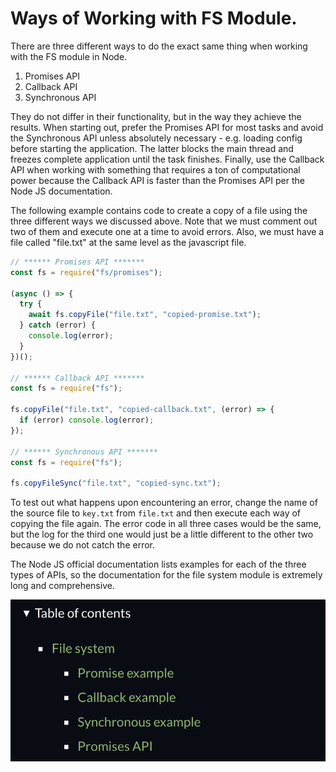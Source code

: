 # Ways of Working with FS Module.

There are three different ways to do the exact same thing when working with the FS module in Node.

1. Promises API
1. Callback API
1. Synchronous API

They do not differ in their functionality, but in the way they achieve the results. When starting out, prefer the Promises API for most tasks and avoid the Synchronous API unless absolutely necessary - e.g. loading config before starting the application. The latter blocks the main thread and freezes complete application until the task finishes. Finally, use the Callback API when working with something that requires a ton of computational power because the Callback API is faster than the Promises API per the Node JS documentation.

The following example contains code to create a copy of a file using the three different ways we discussed above. Note that we must comment out two of them and execute one at a time to avoid errors. Also, we must have a file called "file.txt" at the same level as the javascript file.

```javascript
// ****** Promises API *******
const fs = require("fs/promises");

(async () => {
  try {
    await fs.copyFile("file.txt", "copied-promise.txt");
  } catch (error) {
    console.log(error);
  }
})();

// ****** Callback API *******
const fs = require("fs");

fs.copyFile("file.txt", "copied-callback.txt", (error) => {
  if (error) console.log(error);
});

// ****** Synchronous API *******
const fs = require("fs");

fs.copyFileSync("file.txt", "copied-sync.txt");
```

To test out what happens upon encountering an error, change the name of the source file to `key.txt` from `file.txt` and then execute each way of copying the file again. The error code in all three cases would be the same, but the log for the third one would just be a little different to the other two because we do not catch the error.

The Node JS official documentation lists examples for each of the three types of APIs, so the documentation for the file system module is extremely long and comprehensive.

<p align="center">
    <img src="../images/S04-SS03.png" width="800" />
</p>
